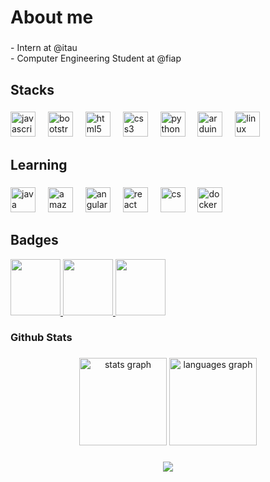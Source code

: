 <h1 align="left">About me</h1>

###

<p align="left">- Intern at @itau<br>- Computer Engineering Student at @fiap<br></p>

###

<h2 align="left">Stacks</h2>

###

<div align="left">
  <img src="https://skillicons.dev/icons?i=js" height="40" alt="javascript logo"  />
  <img width="12" />
  <img src="https://skillicons.dev/icons?i=bootstrap" height="40" alt="bootstrap logo"  />
  <img width="12" />
  <img src="https://skillicons.dev/icons?i=html" height="40" alt="html5 logo"  />
  <img width="12" />
  <img src="https://skillicons.dev/icons?i=css" height="40" alt="css3 logo"  />
  <img width="12" />
  <img src="https://skillicons.dev/icons?i=py" height="40" alt="python logo"  />
  <img width="12" />
  <img src="https://skillicons.dev/icons?i=arduino" height="40" alt="arduino logo"  />
  <img width="12" />
  <img src="https://skillicons.dev/icons?i=linux" height="40" alt="linux logo"  />
  <img width="12" />
</div>

###

<h2 align="left">Learning</h2>

###

<div align="left">
  <img src="https://cdn.jsdelivr.net/gh/devicons/devicon/icons/java/java-original.svg" height="40" alt="java logo"  />
  <img width="12" />
  <img src="https://cdn.jsdelivr.net/gh/devicons/devicon@latest/icons/amazonwebservices/amazonwebservices-original-wordmark.svg" height="40" alt="amazonwebservices logo"  />
  <img width="12" />
  <img src="https://cdn.jsdelivr.net/gh/devicons/devicon/icons/angularjs/angularjs-original.svg" height="40" alt="angularjs logo"  />
  <img width="12" />
  <img src="https://cdn.jsdelivr.net/gh/devicons/devicon/icons/react/react-original.svg" height="40" alt="react logo"  />
  <img width="12" />
  <img src="https://skillicons.dev/icons?i=cs" height="40" alt="cs"  />
  <img width="12" />
  <img src="https://skillicons.dev/icons?i=docker" height="40" alt="docker"  />
  <img width="12" />
</div>

 ## Badges
 <p float="left">
  <a href="https://www.credly.com/badges/02d94054-42da-472f-bae8-c36c47d29087">
 <img src="https://images.credly.com/images/6a6e8118-b9d1-4bef-9255-5142376d0a0c/image.png" width=80 height=90>
 </a>
<a href="https://www.credly.com/badges/8a769340-78a7-43ba-ae21-4bbcc4481859">
  <img src="https://images.credly.com/size/340x340/images/3151b077-3f06-49e8-b319-e4ef69bb19ec/image.png" width=80 height=90>
</a>
<a href="https://www.credly.com/badges/ab199368-e1fd-440f-b550-0703de01b09e">
  <img src="https://images.credly.com/images/c7c17474-15b2-4b42-9036-8f8aaaa7e117/image.png" width=80 height=90>
</a>
 </p>


###

<h3 align="left">Github Stats</h3>

###

<div align="center">
  <img src="https://github-readme-stats.vercel.app/api?username=emersonbtsilva&hide_title=false&hide_rank=false&show_icons=true&include_all_commits=true&count_private=true&disable_animations=false&theme=dracula&locale=en&hide_border=false&order=1" height="140" alt="stats graph"  />
  <img src="https://github-readme-stats.vercel.app/api/top-langs?username=emersonbtsilva&locale=en&hide_title=false&layout=compact&card_width=320&langs_count=5&theme=dracula&hide_border=false&order=2" height="140" alt="languages graph"  />
 

###

<div align="center">
  <img src="https://visitor-badge.laobi.icu/badge?page_id=emersonbtsilva.emersonbtsilva&left_text=Visitors"  />
</div>

###
